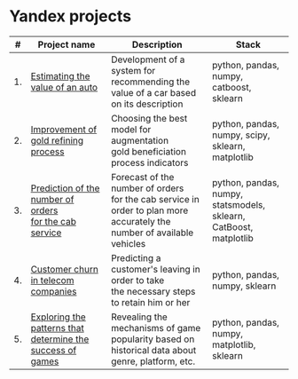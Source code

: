# Yandex projects

| #    | Project name                | Description                                                     | Stack                                                         |
| ---- | ------------------------------------------------------------ | ------------------------------------------------------------ | ------------------------------------------------------------ |
| 1.   | [Estimating the value of an auto](https://github.com/RenataPyatkova/Yandex_practicum/tree/main/ML/Auto) | Development of a system for recommending the value of a car based on its description| python, pandas, numpy, catboost, sklearn      |
| 2.   | [Improvement of gold refining process](https://github.com/RenataPyatkova/Yandex_practicum/tree/main/ML/Gold_purification) | Choosing the best model for augmentation <br/>gold beneficiation process indicators | python, pandas, numpy, scipy, sklearn, matplotlib       |
| 3.   | [Prediction of the number of orders <br/>for the cab service](https://github.com/RenataPyatkova/Yandex_practicum/tree/main/ML/Taxi_demand) | Forecast of the number of orders <br/>for the cab service in order to plan more accurately the number of available <br/>vehicles | python, pandas, numpy, statsmodels, sklearn, CatBoost, matplotlib |
| 4.   | [Customer churn in telecom companies](https://github.com/aq2003/Portfolio/tree/main/Analyzing%20Texts) |Predicting a customer's leaving in order to take <br/>the necessary steps to retain him or her | python, pandas, numpy, sklearn |
| 5.   | [Exploring the patterns that determine the success of games](https://github.com/RenataPyatkova/Yandex_practicum/tree/main/DataAnalysis/Games) |Revealing the mechanisms of game popularity based on historical data about genre, platform, etc. | python, pandas, numpy, matplotlib, sklearn |
